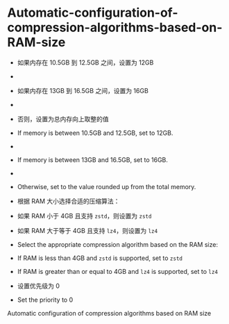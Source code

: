 # Automatic-configuration-of-compression-algorithms-based-on-RAM-size

- 如果内存在 10.5GB 到 12.5GB 之间，设置为 12GB
-
- 如果内存在 13GB 到 16.5GB 之间，设置为 16GB
- 
- 否则，设置为总内存向上取整的值

- If memory is between 10.5GB and 12.5GB, set to 12GB.
- 
- If memory is between 13GB and 16.5GB, set to 16GB.
- 
- Otherwise, set to the value rounded up from the total memory.

- 根据 RAM 大小选择合适的压缩算法：

- 如果 RAM 小于 4GB 且支持 `zstd`，则设置为 `zstd`

- 如果 RAM 大于等于 4GB 且支持 `lz4`，则设置为 `lz4`

- Select the appropriate compression algorithm based on the RAM size:

- If RAM is less than 4GB and `zstd` is supported, set to `zstd`

- If RAM is greater than or equal to 4GB and `lz4` is supported, set to `lz4`

- 设置优先级为 0 

- Set the priority to 0 

Automatic configuration of compression algorithms based on RAM size
